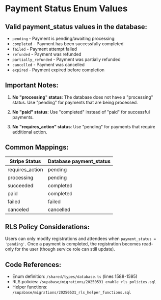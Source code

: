 # Payment Status Enum Values

## Valid payment_status values in the database:

- `pending` - Payment is pending/awaiting processing
- `completed` - Payment has been successfully completed
- `failed` - Payment attempt failed
- `refunded` - Payment was refunded
- `partially_refunded` - Payment was partially refunded
- `cancelled` - Payment was cancelled
- `expired` - Payment expired before completion

## Important Notes:

1. **No "processing" status**: The database does not have a "processing" status. Use "pending" for payments that are being processed.

2. **No "paid" status**: Use "completed" instead of "paid" for successful payments.

3. **No "requires_action" status**: Use "pending" for payments that require additional action.

## Common Mappings:

| Stripe Status | Database payment_status |
|--------------|------------------------|
| requires_action | pending |
| processing | pending |
| succeeded | completed |
| paid | completed |
| failed | failed |
| canceled | cancelled |

## RLS Policy Considerations:

Users can only modify registrations and attendees when `payment_status = 'pending'`. Once a payment is completed, the registration becomes read-only for the user (though service role can still update).

## Code References:

- Enum definition: `/shared/types/database.ts` (lines 1588-1595)
- RLS policies: `/supabase/migrations/20250531_enable_rls_policies.sql`
- Helper functions: `/supabase/migrations/20250531_rls_helper_functions.sql`